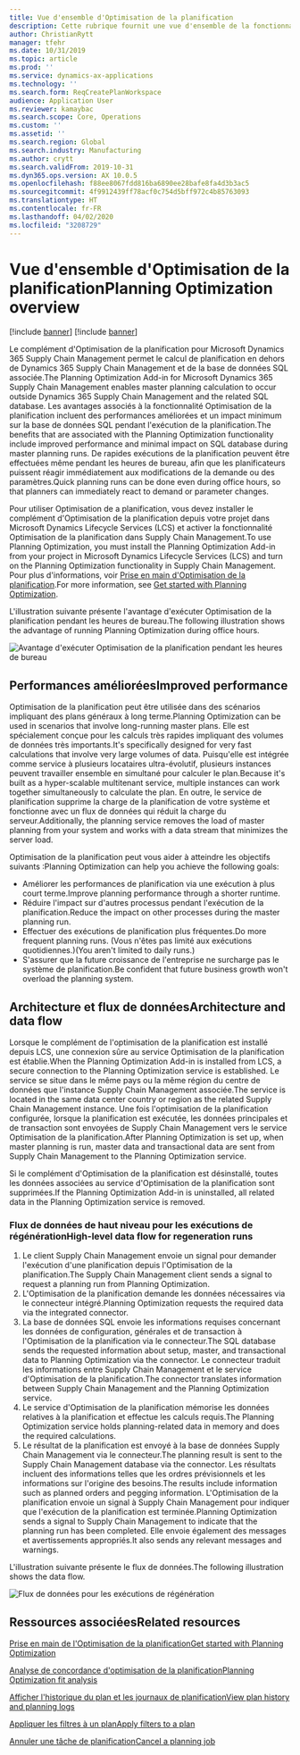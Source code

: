```yaml
---
title: Vue d'ensemble d'Optimisation de la planification
description: Cette rubrique fournit une vue d'ensemble de la fonctionnalité Optimisation de la planification.
author: ChristianRytt
manager: tfehr
ms.date: 10/31/2019
ms.topic: article
ms.prod: ''
ms.service: dynamics-ax-applications
ms.technology: ''
ms.search.form: ReqCreatePlanWorkspace
audience: Application User
ms.reviewer: kamaybac
ms.search.scope: Core, Operations
ms.custom: ''
ms.assetid: ''
ms.search.region: Global
ms.search.industry: Manufacturing
ms.author: crytt
ms.search.validFrom: 2019-10-31
ms.dyn365.ops.version: AX 10.0.5
ms.openlocfilehash: f88ee8067fdd816ba6890ee28bafe8fa4d3b3ac5
ms.sourcegitcommit: 4f9912439ff78acf0c754d5bff972c4b85763093
ms.translationtype: HT
ms.contentlocale: fr-FR
ms.lasthandoff: 04/02/2020
ms.locfileid: "3208729"
---
```

# <a name="planning-optimization-overview"></a><span data-ttu-id="fbcc1-103">Vue d'ensemble d'Optimisation de la planification</span><span class="sxs-lookup"><span data-stu-id="fbcc1-103">Planning Optimization overview</span></span>

[!include [banner](../../includes/banner.md)]
[!include [banner](../../includes/preview-banner.md)]

<span data-ttu-id="fbcc1-104">Le complément d'Optimisation de la planification pour Microsoft Dynamics 365 Supply Chain Management permet le calcul de planification en dehors de Dynamics 365 Supply Chain Management et de la base de données SQL associée.</span><span class="sxs-lookup"><span data-stu-id="fbcc1-104">The Planning Optimization Add-in for Microsoft Dynamics 365 Supply Chain Management enables master planning calculation to occur outside Dynamics 365 Supply Chain Management and the related SQL database.</span></span> <span data-ttu-id="fbcc1-105">Les avantages associés à la fonctionnalité Optimisation de la planification incluent des performances améliorées et un impact minimum sur la base de données SQL pendant l'exécution de la planification.</span><span class="sxs-lookup"><span data-stu-id="fbcc1-105">The benefits that are associated with the Planning Optimization functionality include improved performance and minimal impact on SQL database during master planning runs.</span></span> <span data-ttu-id="fbcc1-106">De rapides exécutions de la planification peuvent être effectuées même pendant les heures de bureau, afin que les planificateurs puissent réagir immédiatement aux modifications de la demande ou des paramètres.</span><span class="sxs-lookup"><span data-stu-id="fbcc1-106">Quick planning runs can be done even during office hours, so that planners can immediately react to demand or parameter changes.</span></span>

<span data-ttu-id="fbcc1-107">Pour utiliser Optimisation de a planification, vous devez installer le complément d'Optimisation de la planification depuis votre projet dans Microsoft Dynamics Lifecycle Services (LCS) et activer la fonctionnalité Optimisation de la planification dans Supply Chain Management.</span><span class="sxs-lookup"><span data-stu-id="fbcc1-107">To use Planning Optimization, you must install the Planning Optimization Add-in from your project in Microsoft Dynamics Lifecycle Services (LCS) and turn on the Planning Optimization functionality in Supply Chain Management.</span></span> <span data-ttu-id="fbcc1-108">Pour plus d'informations, voir [Prise en main d'Optimisation de la planification](get-started.md).</span><span class="sxs-lookup"><span data-stu-id="fbcc1-108">For more information, see [Get started with Planning Optimization](get-started.md).</span></span>

<span data-ttu-id="fbcc1-109">L'illustration suivante présente l'avantage d'exécuter Optimisation de la planification pendant les heures de bureau.</span><span class="sxs-lookup"><span data-stu-id="fbcc1-109">The following illustration shows the advantage of running Planning Optimization during office hours.</span></span>

![Avantage d'exécuter Optimisation de la planification pendant les heures de bureau](media/PlanningOptimization1.png)

## <a name="improved-performance"></a><span data-ttu-id="fbcc1-111">Performances améliorées</span><span class="sxs-lookup"><span data-stu-id="fbcc1-111">Improved performance</span></span>

<span data-ttu-id="fbcc1-112">Optimisation de la planification peut être utilisée dans des scénarios impliquant des plans généraux à long terme.</span><span class="sxs-lookup"><span data-stu-id="fbcc1-112">Planning Optimization can be used in scenarios that involve long-running master plans.</span></span> <span data-ttu-id="fbcc1-113">Elle est spécialement conçue pour les calculs très rapides impliquant des volumes de données très importants.</span><span class="sxs-lookup"><span data-stu-id="fbcc1-113">It's specifically designed for very fast calculations that involve very large volumes of data.</span></span> <span data-ttu-id="fbcc1-114">Puisqu'elle est intégrée comme service à plusieurs locataires ultra-évolutif, plusieurs instances peuvent travailler ensemble en simultané pour calculer le plan.</span><span class="sxs-lookup"><span data-stu-id="fbcc1-114">Because it's built as a hyper-scalable multitenant service, multiple instances can work together simultaneously to calculate the plan.</span></span> <span data-ttu-id="fbcc1-115">En outre, le service de planification supprime la charge de la planification de votre système et fonctionne avec un flux de données qui réduit la charge du serveur.</span><span class="sxs-lookup"><span data-stu-id="fbcc1-115">Additionally, the planning service removes the load of master planning from your system and works with a data stream that minimizes the server load.</span></span>

<span data-ttu-id="fbcc1-116">Optimisation de la planification peut vous aider à atteindre les objectifs suivants :</span><span class="sxs-lookup"><span data-stu-id="fbcc1-116">Planning Optimization can help you achieve the following goals:</span></span>

- <span data-ttu-id="fbcc1-117">Améliorer les performances de planification via une exécution à plus court terme.</span><span class="sxs-lookup"><span data-stu-id="fbcc1-117">Improve planning performance through a shorter runtime.</span></span>
- <span data-ttu-id="fbcc1-118">Réduire l'impact sur d'autres processus pendant l'exécution de la planification.</span><span class="sxs-lookup"><span data-stu-id="fbcc1-118">Reduce the impact on other processes during the master planning run.</span></span>
- <span data-ttu-id="fbcc1-119">Effectuer des exécutions de planification plus fréquentes.</span><span class="sxs-lookup"><span data-stu-id="fbcc1-119">Do more frequent planning runs.</span></span> <span data-ttu-id="fbcc1-120">(Vous n'êtes pas limité aux exécutions quotidiennes.)</span><span class="sxs-lookup"><span data-stu-id="fbcc1-120">(You aren't limited to daily runs.)</span></span>
- <span data-ttu-id="fbcc1-121">S'assurer que la future croissance de l'entreprise ne surcharge pas le système de planification.</span><span class="sxs-lookup"><span data-stu-id="fbcc1-121">Be confident that future business growth won't overload the planning system.</span></span>

## <a name="architecture-and-data-flow"></a><span data-ttu-id="fbcc1-122">Architecture et flux de données</span><span class="sxs-lookup"><span data-stu-id="fbcc1-122">Architecture and data flow</span></span>

<span data-ttu-id="fbcc1-123">Lorsque le complément de l'optimisation de la planification est installé depuis LCS, une connexion sûre au service Optimisation de la planification est établie.</span><span class="sxs-lookup"><span data-stu-id="fbcc1-123">When the Planning Optimization Add-in is installed from LCS, a secure connection to the Planning Optimization service is established.</span></span> <span data-ttu-id="fbcc1-124">Le service se situe dans le même pays ou la même région du centre de données que l'instance Supply Chain Management associée.</span><span class="sxs-lookup"><span data-stu-id="fbcc1-124">The service is located in the same data center country or region as the related Supply Chain Management instance.</span></span> <span data-ttu-id="fbcc1-125">Une fois l'optimisation de la planification configurée, lorsque la planification est exécutée, les données principales et de transaction sont envoyées de Supply Chain Management vers le service Optimisation de la planification.</span><span class="sxs-lookup"><span data-stu-id="fbcc1-125">After Planning Optimization is set up, when master planning is run, master data and transactional data are sent from Supply Chain Management to the Planning Optimization service.</span></span>

<span data-ttu-id="fbcc1-126">Si le complément d'Optimisation de la planification est désinstallé, toutes les données associées au service d'Optimisation de la planification sont supprimées.</span><span class="sxs-lookup"><span data-stu-id="fbcc1-126">If the Planning Optimization Add-in is uninstalled, all related data in the Planning Optimization service is removed.</span></span>

### <a name="high-level-data-flow-for-regeneration-runs"></a><span data-ttu-id="fbcc1-127">Flux de données de haut niveau pour les exécutions de régénération</span><span class="sxs-lookup"><span data-stu-id="fbcc1-127">High-level data flow for regeneration runs</span></span>

1. <span data-ttu-id="fbcc1-128">Le client Supply Chain Management envoie un signal pour demander l'exécution d'une planification depuis l'Optimisation de la planification.</span><span class="sxs-lookup"><span data-stu-id="fbcc1-128">The Supply Chain Management client sends a signal to request a planning run from Planning Optimization.</span></span>
2. <span data-ttu-id="fbcc1-129">L'Optimisation de la planification demande les données nécessaires via le connecteur intégré.</span><span class="sxs-lookup"><span data-stu-id="fbcc1-129">Planning Optimization requests the required data via the integrated connector.</span></span>
3. <span data-ttu-id="fbcc1-130">La base de données SQL envoie les informations requises concernant les données de configuration, générales et de transaction à l'Optimisation de la planification via le connecteur.</span><span class="sxs-lookup"><span data-stu-id="fbcc1-130">The SQL database sends the requested information about setup, master, and transactional data to Planning Optimization via the connector.</span></span> <span data-ttu-id="fbcc1-131">Le connecteur traduit les informations entre Supply Chain Management et le service d'Optimisation de la planification.</span><span class="sxs-lookup"><span data-stu-id="fbcc1-131">The connector translates information between Supply Chain Management and the Planning Optimization service.</span></span>
4. <span data-ttu-id="fbcc1-132">Le service d'Optimisation de la planification mémorise les données relatives à la planification et effectue les calculs requis.</span><span class="sxs-lookup"><span data-stu-id="fbcc1-132">The Planning Optimization service holds planning-related data in memory and does the required calculations.</span></span>
5. <span data-ttu-id="fbcc1-133">Le résultat de la planification est envoyé à la base de données Supply Chain Management via le connecteur.</span><span class="sxs-lookup"><span data-stu-id="fbcc1-133">The planning result is sent to the Supply Chain Management database via the connector.</span></span> <span data-ttu-id="fbcc1-134">Les résultats incluent des informations telles que les ordres prévisionnels et les informations sur l'origine des besoins.</span><span class="sxs-lookup"><span data-stu-id="fbcc1-134">The results include information such as planned orders and pegging information.</span></span> <span data-ttu-id="fbcc1-135">L'Optimisation de la planification envoie un signal à Supply Chain Management pour indiquer que l'exécution de la planification est terminée.</span><span class="sxs-lookup"><span data-stu-id="fbcc1-135">Planning Optimization sends a signal to Supply Chain Management to indicate that the planning run has been completed.</span></span> <span data-ttu-id="fbcc1-136">Elle envoie également des messages et avertissements appropriés.</span><span class="sxs-lookup"><span data-stu-id="fbcc1-136">It also sends any relevant messages and warnings.</span></span>

<span data-ttu-id="fbcc1-137">L'illustration suivante présente le flux de données.</span><span class="sxs-lookup"><span data-stu-id="fbcc1-137">The following illustration shows the data flow.</span></span>

![Flux de données pour les exécutions de régénération](media/PlanningOptimization2.png)

## <a name="related-resources"></a><span data-ttu-id="fbcc1-139">Ressources associées</span><span class="sxs-lookup"><span data-stu-id="fbcc1-139">Related resources</span></span>

[<span data-ttu-id="fbcc1-140">Prise en main de l'Optimisation de la planification</span><span class="sxs-lookup"><span data-stu-id="fbcc1-140">Get started with Planning Optimization</span></span>](get-started.md)

[<span data-ttu-id="fbcc1-141">Analyse de concordance d'optimisation de la planification</span><span class="sxs-lookup"><span data-stu-id="fbcc1-141">Planning Optimization fit analysis</span></span>](planning-optimization-fit-analysis.md)

[<span data-ttu-id="fbcc1-142">Afficher l'historique du plan et les journaux de planification</span><span class="sxs-lookup"><span data-stu-id="fbcc1-142">View plan history and planning logs</span></span>](plan-history-logs.md)

[<span data-ttu-id="fbcc1-143">Appliquer les filtres à un plan</span><span class="sxs-lookup"><span data-stu-id="fbcc1-143">Apply filters to a plan</span></span>](plan-filters.md)

[<span data-ttu-id="fbcc1-144">Annuler une tâche de planification</span><span class="sxs-lookup"><span data-stu-id="fbcc1-144">Cancel a planning job</span></span>](cancel-planning-job.md)
